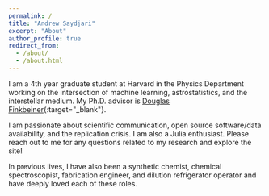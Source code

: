 ```yaml
---
permalink: /
title: "Andrew Saydjari"
excerpt: "About"
author_profile: true
redirect_from:
  - /about/
  - /about.html
---
```


I am a 4th year graduate student at Harvard in the Physics Department working on the intersection of machine learning, astrostatistics, and the interstellar medium. My Ph.D. advisor is [Douglas Finkbeiner](https://faun.rc.fas.harvard.edu/nebel/dfink/){:target="_blank"}.

I am passionate about scientific communication, open source software/data availability, and the replication crisis. I am also a Julia enthusiast. Please reach out to me for any questions related to my research and explore the site!

In previous lives, I have also been a synthetic chemist, chemical spectroscopist, fabrication engineer, and dilution refrigerator operator and have deeply loved each of these roles.
